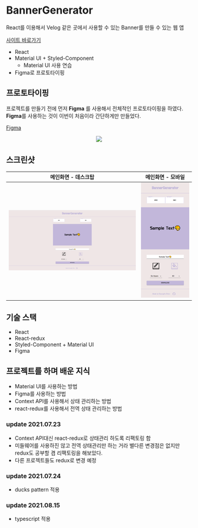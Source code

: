# BannerGenerator

React를 이용해서 Velog 같은 곳에서 사용할 수 있는 Banner를 만들 수 있는 웹 앱

[사이트 바로가기](https://bannergenerator.netlify.app/)

-   React
-   Material UI + Styled-Component
    -   Material UI 사용 연습
-   Figma로 프로토타이핑

## 프로토타이핑

프로젝트를 만들기 전에 먼저 **Figma** 를 사용해서 전체적인 프로토타이핑을 하였다. **Figma**를 사용하는 것이 이번이 처음이라 간단하게만 만들었다.

[Figma](https://www.figma.com/file/6Zw2wvZwwoxJipNAGP5FNr/Banner-Generator)

<p align="center"><img src="https://user-images.githubusercontent.com/71371075/120612394-1dd89500-c490-11eb-856e-22bdca660aea.png"></p>

## 스크린샷

| 메인화면 - 데스크탑                                   | 메인화면 - 모바일                                  |
| ----------------------------------------------------- | -------------------------------------------------- |
| ![메인화면 - 데스크탑](./screenshot/main-desktop.png) | ![메인화면 - 모바일](./screenshot/main-mobile.png) |

## 기술 스택

-   React
-   React-redux
-   Styled-Component + Material UI
-   Figma

## 프로젝트를 하며 배운 지식

-   Material UI를 사용하는 방법
-   Figma를 사용하는 방법
-   Context API를 사용해서 상태 관리하는 방법
-   react-redux를 사용해서 전역 상태 관리하는 방법

### update 2021.07.23

-   Context API대신 react-redux로 상태관리 하도록 리팩토링 함
-   미들웨어를 사용하진 않고 전역 상태관리만 하는 거라 별다른 변경점은 없지만 redux도 공부할 겸 리팩토링을 해보았다.
-   다른 프로젝트들도 redux로 변경 예정

### update 2021.07.24

-   ducks pattern 적용

### update 2021.08.15

-   typescript 적용
